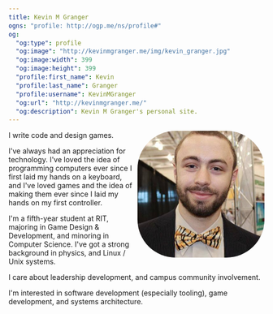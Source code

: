 ```yaml
---
title: Kevin M Granger
ogns: "profile: http://ogp.me/ns/profile#"
og:
  "og:type": profile
  "og:image": "http://kevinmgranger.me/img/kevin_granger.jpg"
  "og:image:width": 399
  "og:image:height": 399
  "profile:first_name": Kevin
  "profile:last_name": Granger
  "profile:username": KevinMGranger
  "og:url": "http://kevinmgranger.me/"
  "og:description": Kevin M Granger's personal site.
---
```


<img class="face" alt="A picture of Kevin Granger" src="/img/kevin_granger.jpg">

I write code and design games.

I've always had an appreciation for technology. I've loved the idea of programming computers ever since I first laid my hands on a keyboard, and I've loved games and the idea of making them ever since I laid my hands on my first controller.

I'm a fifth-year student at RIT, majoring in Game Design &amp; Development, and minoring in Computer Science. I've got a strong background in physics, and Linux / Unix systems.

I care about leadership development, and campus community involvement.

I'm interested in software development (especially tooling), game development, and systems architecture.

<style>
.face {
    width: 250px;
    border-radius: 30%;
    margin-left: 2%;
    margin-bottom: 4%;
    margin-bottom: 2%;
}

@media print, screen and (min-width: 560px) {
    .face {
        float: right;
    }
}

@media print, screen and (max-width: 560px) {
    .face {
        float: none;
        margin-left: auto;
        margin-right: auto;
    }
}
</style>
